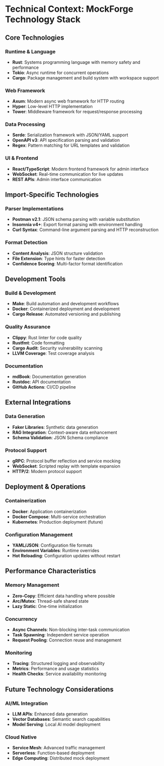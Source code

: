 # Technical Context: MockForge Technology Stack

## Core Technologies

### Runtime & Language
- **Rust**: Systems programming language with memory safety and performance
- **Tokio**: Async runtime for concurrent operations
- **Cargo**: Package management and build system with workspace support

### Web Framework
- **Axum**: Modern async web framework for HTTP routing
- **Hyper**: Low-level HTTP implementation
- **Tower**: Middleware framework for request/response processing

### Data Processing
- **Serde**: Serialization framework with JSON/YAML support
- **OpenAPI v3**: API specification parsing and validation
- **Regex**: Pattern matching for URL templates and validation

### UI & Frontend
- **React/TypeScript**: Modern frontend framework for admin interface
- **WebSocket**: Real-time communication for live updates
- **REST APIs**: Admin interface communication

## Import-Specific Technologies

### Parser Implementations
- **Postman v2.1**: JSON schema parsing with variable substitution
- **Insomnia v4+**: Export format parsing with environment handling
- **Curl Syntax**: Command-line argument parsing and HTTP reconstruction

### Format Detection
- **Content Analysis**: JSON structure validation
- **File Extension**: Type hints for faster detection
- **Confidence Scoring**: Multi-factor format identification

## Development Tools

### Build & Development
- **Make**: Build automation and development workflows
- **Docker**: Containerized deployment and development
- **Cargo Release**: Automated versioning and publishing

### Quality Assurance
- **Clippy**: Rust linter for code quality
- **Rustfmt**: Code formatting
- **Cargo Audit**: Security vulnerability scanning
- **LLVM Coverage**: Test coverage analysis

### Documentation
- **mdBook**: Documentation generation
- **Rustdoc**: API documentation
- **GitHub Actions**: CI/CD pipeline

## External Integrations

### Data Generation
- **Faker Libraries**: Synthetic data generation
- **RAG Integration**: Context-aware data enhancement
- **Schema Validation**: JSON Schema compliance

### Protocol Support
- **gRPC**: Protocol buffer reflection and service mocking
- **WebSocket**: Scripted replay with template expansion
- **HTTP/2**: Modern protocol support

## Deployment & Operations

### Containerization
- **Docker**: Application containerization
- **Docker Compose**: Multi-service orchestration
- **Kubernetes**: Production deployment (future)

### Configuration Management
- **YAML/JSON**: Configuration file formats
- **Environment Variables**: Runtime overrides
- **Hot Reloading**: Configuration updates without restart

## Performance Characteristics

### Memory Management
- **Zero-Copy**: Efficient data handling where possible
- **Arc/Mutex**: Thread-safe shared state
- **Lazy Static**: One-time initialization

### Concurrency
- **Async Channels**: Non-blocking inter-task communication
- **Task Spawning**: Independent service operation
- **Request Pooling**: Connection reuse and management

### Monitoring
- **Tracing**: Structured logging and observability
- **Metrics**: Performance and usage statistics
- **Health Checks**: Service availability monitoring

## Future Technology Considerations

### AI/ML Integration
- **LLM APIs**: Enhanced data generation
- **Vector Databases**: Semantic search capabilities
- **Model Serving**: Local AI model deployment

### Cloud Native
- **Service Mesh**: Advanced traffic management
- **Serverless**: Function-based deployment
- **Edge Computing**: Distributed mock deployment
